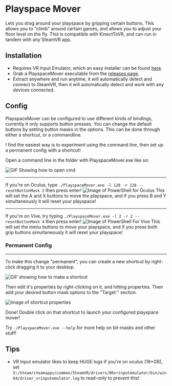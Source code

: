 # Playspace Mover

Lets you drag around your playspace by gripping certain buttons. This allows you to "climb" around certain games, and allows you to adjust your floor level on the fly.
This is compatible with KinectToVR, and can run in tandem with any SteamVR app.

## Installation

* Requires VR Input Emulator, which an easy installer can be found [here](https://github.com/matzman666/OpenVR-InputEmulator/releases).
* Grab a PlayspaceMover executable from the [releases page](https://github.com/naelstrof/VRPlayspaceMover/releases).
* Extract anywhere and run anytime, it will automatically detect and connect to SteamVR, then it will automatically detect and work with any devices connected.

## Config

PlayspaceMover can be configured to use different kinds of bindings, currently it only supports button presses. You can change the default buttons by setting button masks in the options. This can be done through either a shortcut, or a commandline.

I find the easiest way is to experiment using the command line, then set up a permanent config with a shortcut!

Open a command line in the folder with PlayspaceMover.exe like so:

![GIF Showing how to open cmd](https://i.imgur.com/jgifVnJ.gif)

---

If you're on Oculus, type `./PlayspaceMover.exe -l 128 -r 128 --resetButtonMask 2` then press enter!
![Image of PowerShell for Oculus](https://i.imgur.com/g2MsPH0.png)
This will set the A and X buttons to move the playspace, and if you press B and Y simultaneously it will reset your playspace!

---

If you're on Vive, try typing `./PlayspaceMover.exe -l 2 -r 2 --resetButtonMask 4` then press enter!
![Image of PowerShell For Vive](https://i.imgur.com/S98It5X.png)
This will set the menu buttons to move your playspace, and if you press both grip buttons simultaneously it will reset your playspace!

### Permanent Config
---

To make this change "permanent", you can create a new shortcut by right-click dragging it to your desktop.

![GIF showing how to make a shortcut](https://i.imgur.com/zPM27WN.gif)

Then edit it's properties by right-clicking on it, and hitting properties.
Then add your desired button mask options to the "Target:" section.

![Image of shortcut properties](https://i.imgur.com/rUSzA8l.png)

Done! Double click on that shortcut to launch your configured playspace mover!

Try `./PlayspaceMover.exe --help` for more help on bit-masks and other stuff!

## Tips

* VR Input emulator likes to keep HUGE logs if you're on oculus (18+GB), set `X:/Steam/steamapps/common/SteamVR/drivers/00vrinputemulator/bin/win64/driver_vrinputemulator.log` to read-only to prevent this!
